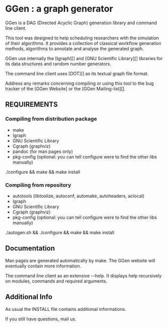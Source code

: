 # GGen : a graph generator #


GGen is a DAG (Directed Acyclic Graph) generation library and command line client.

This tool was designed to help scheduling researchers with the simulation of their
algorithms. It provides a collection of classical workflow generation methods,
algorithms to annotate and analyse the generated graph.

GGen use internally the [Igraph][] and [GNU Scientific Library][] libraries for its data structures
and random number generators.

The command line client uses [DOT][] as its textual graph file format.

Address any remarks concerning compiling or using this tool to the bug tracker
of the [GGen Website] or the [GGen Mailing-list][].

## REQUIREMENTS ##

### Compiling from distribution package ###

- make
- Igraph
- GNU Scientific Library 
- Cgraph (graphviz) 
- pandoc (for man pages only)
- pkg-config (optional: you can tell configure were to find the other libs manually)

./configure && make && make install

### Compiling from repository ###

- autotools (libtoolize, autoconf, automake, autoheaders, aclocal)
- Igraph
- GNU Scientific Library 
- Cgraph (graphviz) 
- pkg-config (optional: you can tell configure were to find the other libs manually)

./autogen.sh && ./configure && make && make install

## Documentation ##

Man pages are generated automatically by make. The GGen website will eventually contain more
information.

The command line client as an extensive --help. It displays help recursively on modules, commands
and required arguments.

## Additional Info ##

As usual the INSTALL file contains additional informations.

If you still have questions, mail us.
